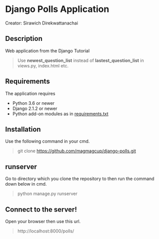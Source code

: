 # Django Polls Application

Creator: Sirawich Direkwattanachai
## Description
Web application from the Django Tutorial

> Use **newest_question_list** instead of **lastest_question_list** in views.py, index.html etc.

## Requirements

The application requires
* Python 3.6 or newer
* Django 2.1.2 or newer
* Python add-on modules as in [requirements.txt](requirements.txt)

## Installation
Use the following command in your cmd.
> git clone https://github.com/magmagcup/django-polls.git



## runserver
Go to directory which you clone the repository to then run the command down below in cmd. 
 >  python manage.py runserver
 
 
## Connect to the server!
 
Open your browser then use this url.
 
 > http://localhost:8000/polls/
 



